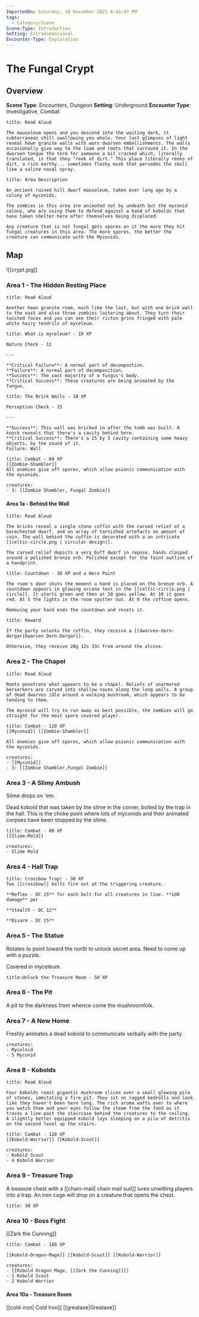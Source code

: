 ```yaml
---
ImportedOn: Saturday, 18 December 2021 8:41:47 PM
tags:
  - Category/Scene
Scene-Type: Introduction
Setting: Extradimensional
Encounter-Type: Exploration
---
```

# The Fungal Crypt
## Overview
**Scene Type**: Encounters, Dungeon
**Setting**: Underground
**Encounter Type**: Investigative, Combat

```ad-pf2-summary
title: Read Aloud

The mausoleum opens and you descend into the waiting dark, it subterranean chill swallowing you whole. Your last glimpses of light reveal hewn granite walls with worn dwarven embellishments. The walls  occasionally give way to the loam and roots that surround it. In the dwarven tongue the term for someone a bit cracked which, literally translated, is that they "reek of dirt." This place literally reeks of dirt, a rich earthy... sometimes fleshy musk that pervades the skull like a saline nasal spray. 
```
```ad-note
title: Area Description

An ancient ruined hill dwarf mausoleum, taken over long ago by a colony of myconids.

The zombies in this area are animated not by undeath but the myconid colony, who are using them to defend against a band of kobolds that have taken shelter here after themselves being displaced.

Any creature that is not fungal gets spores on it the more they hit fungal creatures in this area. The more spores, the better the creature can communicate with the Myconids.
```
## Map
![[crypt.jpg]]

### Area 1 - The Hidden Resting Place
```ad-pf2-summary
title: Read Aloud

Another hewn granite room, much like the last, but with one brick wall to the east and also three zombies loitering about. They turn their twisted faces and you can see their rictus grins fringed with pale white hairy tendrils of myceleum. 
```
```ad-tip
title: What is myceleum? - 10 XP

Nature Check - 12

---

**Critical Failure**: A normal part of decompostion.
**Failure**: A normal part of decomposition.
**Success**: The vast majority of a fungus's body.
**Critical Success**: These creatures are being animated by the fungus.
```

```ad-warning
title: The Brick Walls - 10 XP

Perception Check - 15

---

**Success**: This wall was bricked in after the tomb was built. A knock reveals that there's a cavity behind here.
**Critical Success**: There's a 15 by 5 cavity containing some heavy objects, by the sound of it.
Failure: Wall
```

```ad-failure
title: Combat - 60 XP
[[Zombie-Shambler]] 
All enemies give off spores, which allow psionic communication with the myconids.
```
```encounter
creatures: 
- 3: [[Zombie Shambler, Fungal Zombie]]
```

#### Area 1a - Behind the Wall
```ad-pf2-summary
title: Read Aloud

The bricks reveal a single stone coffin with the carved relief of a barechested dwarf. and an array of tarnished artefacts an amount of coin. The wall behind the coffin is decorated with a an intricate [[celtic-circle.png | circular design]].

The carved relief depicts a very buff dwarf in repose, hands clasped around a polished bronze orb. Polished except for the faint outline of a handprint.

```
```ad-warning
title: Countdown - 30 XP and a Hero Point

The room's door shuts the moment a hand is placed on the bronze orb. A countdown appears in glowing arcane text in the [[celtic-circle.png | circle]]. It starts green and then at 20 goes yellow. At 10 it goes red. At 5 the lights in the room sputter out. At 0 the coffine opens.

Removing your hand ends the countdown and resets it.
```
```ad-done
title: Reward 

If the party unlocks the coffin, they receive a [[dwarven-dorn-dergar|Dwarven Dorn-Dergar]]. 

Otherwise, they receive 20g 12s 33c from around the alcove.
```
### Area 2 - The Chapel
```ad-pf2-summary
title: Read Aloud 

Roots penetrate what appears to be a chapel. Reliefs of unarmored berserkers are carved into shallow naves along the long walls. A group of dead dwarves idle around a walking mushroom, which appears to be tending to them.

```
```ad-tip
The myconid will try to run away as best possible, the zombies will go straight for the most spore covered player.
```
```ad-danger
title: Combat - 120 XP
[[Myconid]] [[Zombie-Shambler]] 

All enemies give off spores, which allow psionic communication with the myconids.
```
```encounter
creatures:
- [[Myconid]] 
- 3: [[Zombie Shambler,Fungal Zombie]]
```

### Area 3 - A Slimy Ambush
Slime drops on 'em.

Dead kobold that was taken by the slime in the corner, bolted by the trap in the hall. 
This is the choke point where lots of myconids and their animated corpses have been stopped by the slime. 

```ad-danger
title: Combat - 80 XP
[[Slime-Mold]] 
```
```encounter
creatures:
- Slime Mold
```

### Area 4 - Hall Trap

```ad-warning
title: Crossbow Trap! - 30 XP
Two [[crossbow]] bolts fire out at the triggering creature.

**Reflex - DC 15** for each bolt for all creatures in line. **1d8 damage** per 

**Stealth - DC 12**

**Disarm - DC 15**
```
### Area 5 - The Statue 

Rotates to point toward the north to unlock secret area. 
Need to come up with a puzzle.

Covered in myceleum. 

```ad-check 
title:Unlock the Treasure Room - 50 XP
```
### Area 6 - The Pit
A pit to the darkness from whence come the mushroomfolk.

### Area 7 - A New Home
Freshly animates a dead kobold to communicate verbally with the party.
```encounter
creatures:
- Myceloid
- 5 Myconid
```

### Area 8 - Kobolds 
```ad-pf2-summary
title: Read Aloud 

Four kobolds roast gigantic mushroom slices over a small glowing pile of stones, immitating a fire pit. They sit on ragged bedrolls and look like they haven't been here long. The rich aroma wafts over to where you watch them and your eyes follow the steam from the food as it traces a line past the staircase behind the creatures to the ceiling. A slightly better equipped kobold lays sleeping on a pile of detritis on the second level up the stairs.
```
```ad-danger
title: Combat - 120 XP
[[Kobold-Warrior]] [[Kobold-Scout]] 
```
```encounter
creatures:
- Kobold Scout 
- 4 Kobold Warrior
```

### Area 9 - Treasure Trap 

A treasure chest with a [[chain-mail| chain mail suit]] lures unwitting players into a trap. An iron cage will drop on a creature that opens the chest.

```ad-note 
title: 30 XP
```

### Area 10 -  Boss Fight
 
 [[Zark the Cunning]] 
 ```ad-danger
title: Combat - 180 XP
 
[[Kobold-Dragon-Mage]] [[Kobold-Scout]] [[Kobold-Warrior]] 
```
```encounter
creatures:
- [[Kobold Dragon Mage, [[Zark the Cunning]]]] 
- 1 Kobold Scout 
- 2 Kobold Warrior
```
#### Area 10a - Treasure Room

[[cold-iron| Cold Iron]] [[greataxe|Greataxe]] 
